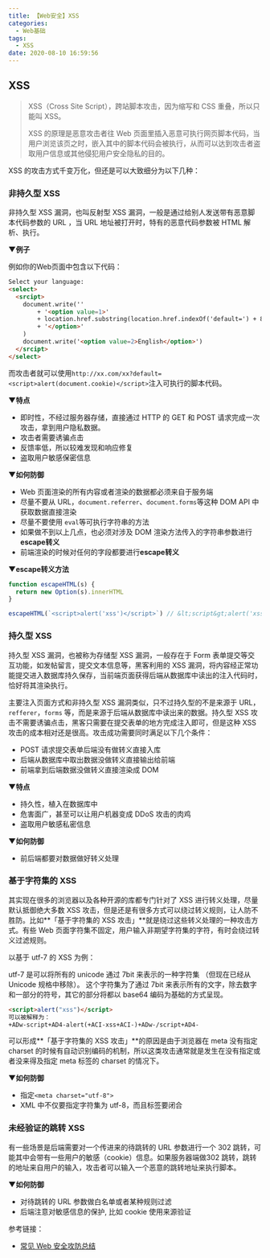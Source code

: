 ```yaml
---
title: 【Web安全】XSS
categories:
  - Web基础
tags:
  - XSS
date: 2020-08-10 16:59:56
---
```

## XSS

> XSS（Cross Site Script），跨站脚本攻击，因为缩写和 CSS 重叠，所以只能叫 XSS。
>
> XSS 的原理是恶意攻击者往 Web 页面里插入恶意可执行网页脚本代码，当用户浏览该页之时，嵌入其中的脚本代码会被执行，从而可以达到攻击者盗取用户信息或其他侵犯用户安全隐私的目的。

XSS 的攻击方式千变万化，但还是可以大致细分为以下几种：

### 非持久型 XSS

非持久型 XSS 漏洞，也叫反射型 XSS 漏洞，一般是通过给别人发送带有恶意脚本代码参数的 URL ，当 URL 地址被打开时，特有的恶意代码参数被 HTML 解析、执行。

**▼例子**

例如你的Web页面中包含以下代码：

```html
Select your language:
<select>
  <srcipt>
  	document.write(''
    	+ '<option value=1>'
    	+ location.href.substring(location.href.indexOf('default=') + 8)
    	+ '</option>'
    )
    document.write('<option value=2>English</option>')
  </srcipt>
</select>
```

而攻击者就可以使用`http://xx.com/xx?default=<script>alert(document.cookie)</script>`注入可执行的脚本代码。

**▼特点**

* 即时性，不经过服务器存储，直接通过 HTTP 的 GET 和 POST 请求完成一次攻击，拿到用户隐私数据。
* 攻击者需要诱骗点击
* 反馈率低，所以较难发现和响应修复
* 盗取用户敏感保密信息

**▼如何防御**

* Web 页面渲染的所有内容或者渲染的数据都必须来自于服务端
* 尽量不要从 URL，`document.referrer`、`document.forms`等这种 DOM API 中获取数据直接渲染
* 尽量不要使用 `eval`等可执行字符串的方法
* 如果做不到以上几点，也必须对涉及 DOM 渲染方法传入的字符串参数进行**escape转义**
* 前端渲染的时候对任何的字段都要进行**escape转义**

**▼escape转义方法**

```js
function escapeHTML(s) {
  return new Option(s).innerHTML
}

escapeHTML(`<script>alert('xss')</script>`) // &lt;script&gt;alert('xss')&lt;/script&gt
```

### 持久型 XSS

持久型 XSS 漏洞，也被称为存储型 XSS 漏洞，一般存在于 Form 表单提交等交互功能，如发帖留言，提交文本信息等，黑客利用的 XSS 漏洞，将内容经正常功能提交进入数据库持久保存，当前端页面获得后端从数据库中读出的注入代码时，恰好将其渲染执行。

主要注入页面方式和非持久型 XSS 漏洞类似，只不过持久型的不是来源于 URL，`refferer`，`forms` 等，而是来源于后端从数据库中读出来的数据。持久型 XSS 攻击不需要诱骗点击，黑客只需要在提交表单的地方完成注入即可，但是这种 XSS 攻击的成本相对还是很高。攻击成功需要同时满足以下几个条件：

* POST 请求提交表单后端没有做转义直接入库
* 后端从数据库中取出数据没做转义直接输出给前端
* 前端拿到后端数据没做转义直接渲染成 DOM

**▼特点**

* 持久性，植入在数据库中
* 危害面广，甚至可以让用户机器变成 DDoS 攻击的肉鸡
* 盗取用户敏感私密信息

**▼如何防御**

* 前后端都要对数据做好转义处理

### 基于字符集的 XSS

其实现在很多的浏览器以及各种开源的库都专门针对了 XSS 进行转义处理，尽量默认抵御绝大多数 XSS 攻击，但是还是有很多方式可以绕过转义规则，让人防不胜防。比如**「基于字符集的 XSS 攻击」**就是绕过这些转义处理的一种攻击方式。有些 Web 页面字符集不固定，用户输入非期望字符集的字符，有时会绕过转义过滤规则。

以基于 utf-7 的 XSS 为例：

utf-7 是可以将所有的 unicode 通过 7bit 来表示的一种字符集 （但现在已经从 Unicode 规格中移除）。
这个字符集为了通过 7bit 来表示所有的文字，除去数字和一部分的符号，其它的部分将都以 base64 编码为基础的方式呈现。

```html
<script>alert("xss")</script>
可以被解释为：
+ADw-script+AD4-alert(+ACI-xss+ACI-)+ADw-/script+AD4-
```

可以形成**「基于字符集的 XSS 攻击」**的原因是由于浏览器在 meta 没有指定 charset 的时候有自动识别编码的机制，所以这类攻击通常就是发生在没有指定或者没来得及指定 meta 标签的 charset 的情况下。

**▼如何防御**

* 指定`<meta charset="utf-8">`
* XML 中不仅要指定字符集为 utf-8，而且标签要闭合

### 未经验证的跳转 XSS

有一些场景是后端需要对一个传进来的待跳转的 URL 参数进行一个 302 跳转，可能其中会带有一些用户的敏感（cookie）信息。如果服务器端做302 跳转，跳转的地址来自用户的输入，攻击者可以输入一个恶意的跳转地址来执行脚本。

**▼如何防御**

* 对待跳转的 URL 参数做白名单或者某种规则过滤
* 后端注意对敏感信息的保护, 比如 cookie 使用来源验证



参考链接：

* [常见 Web 安全攻防总结](https://zoumiaojiang.com/article/common-web-security/#csrf-2)
